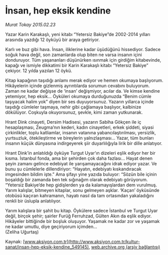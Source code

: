 # İnsan, hep eksik kendine

*Murat Tokay 2015.02.23*

<div class="pNewsDetailMainContent" itemprop="articleBody">
 <p>
  Yazar Karin Karakaşlı, yeni kitabı “Yetersiz Bakiye”de 2002-2014 yılları arasında yazdığı 12 öyküyü bir araya getiriyor.
 </p>
 <p>
  Karlı ve buz gibi hava. İnsan, iliklerine kadar üşüdüğünü hissediyor. Sadece soğuk hava değil, son zamanlarda olup biten ne varsa insanın içini donduruyor. Tüm yaşananları düşünürken ısınmak için girdiğim kitabevinde, kapağı ve ismiyle dikkatimi bir Karin Karakaşlı kitabı “Yetersiz Bakiye” çekiyor. 12 yılda yazılan 12 öykü.
 </p>
 <p>
  Kitap kapağının taşıdığı anlamı merak ediyor ve hemen okumaya başlıyorum. Hikâyelerin içinde gizlenmiş ayrıntılarda sorumun cevabını buluyorum. Zaman ne kadar değişse de ‘insan’ değişmiyor, acılar da. Ve kimse kendine yetemiyor, hep eksik... Öyküleri okumaya durduğunuzda “Benim cümle taşıyacak halim yok” diyen bir ses duyuyorsunuz. Yazarın yıllarca içinde taşıdığı cümleler taşmaya, nehir gibi çağlamaya başlıyor, kalbinize dökülüyor. Coşkuyla okuyorsunuz, şevkle, kimi zaman yutkunarak.
 </p>
 <p>
  Hrant Dink cinayeti, Dersim Hadisesi, yazarın Sabiha Gökçen ile iç hesaplaşması, Zeugma’nın kederi, kadın cinayetleri, erkek şiddeti, siyasi çirkinlikler, toplu katliamlar, insanın vatanına yabancılaştırılması, yersizlik, yurtsuzluk, ötekileştirme ve bireylerin yalnızlaşması... Yazar, tüm bunları insanın küçük dünyasına indirgeyerek şiir duyarlılığıyla lirik bir dille anlatıyor.
 </p>
 <p>
  Hrant Dink’in anlatıldığı öyküye Turgut Uyar’ın dizeleri eşlik ediyor her bir kısma. İstanbul fonda, ama bir şehirden çok daha fazlası… Hayat denen şeyin zamanı gelince edebiyat ile yarışamayacağını idrak ediyor yazar. Ve bunu şu cümlelerle dillendiriyor: “Hayatın, edebiyatı kıskandıracak imgesinden bildim işte.” Ama şifayı yine yazıda buluyor: “Sözün bile içinin boşaldığı bir zamanda ben tek sığınağım olarak edebiyatı görüyorum. “Yetersiz Bakiye’de hep gidişlerden ya da kalamayışlardan dem vurulmuş. Yarım kalışlar, bitmeyen kitaplar, sonu gelmeyen aşklar. ‘Kaçan’ öyküsünde otobüsü kaçıran kahramanın, hayatı nasıl da tam ortasından yakaladığını renkli bir üslupla anlatılıyor.
 </p>
 <p>
  Yarım kalışlara bir şahit bu kitap. Öykülere sadece İstanbul ve Turgut Uyar değil, birçok şehir; şairler Furüğ Ferruhzad, Gülten Akın da eşlik ediyor. Hikâyeler bittiğinde bir boşluk oluşuyor. Yaşamak ne kadar zor ve yaşamak ne kadar umutlu, diye geçiriyorum içimden...
  <br>
   (Zeliha Uğurtaş)
  </br>
 </p>
</div>


Kaynak: [www.aksiyon.com.tr](http://www.aksiyon.com.tr/kultur-sanat/insan-hep-eksik-kendine_549145), [web.archive.org (arşiv bağlantısı)](http://web.archive.org/web/20150730203855/http://www.aksiyon.com.tr/kultur-sanat/insan-hep-eksik-kendine_549145)
